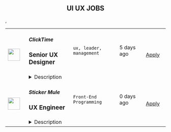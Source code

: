 <div align="center"><h2>UI UX JOBS</h2></div><table><tr>
                <td width="100" height="100" rowspan="2">
                    <img src="https://remoteok.com/assets/img/jobs/e376fe9133d0000088cec660a5c0211c1660842003.png" width="38px" height="auto">
                </td>
                <td width="300">
                    <h5>ClickTime</h5>
                    <h3>
					Senior UX Designer				</h3>
                </td>
                <td width="300">
                    <code>ux, leader, management</code>
                </td>
                <td width="200">
                <text>5 days ago</text>
                </td>
                <td width="100" rowspan="2">
                <a href="https://remoteOK.com/jobs/112153" align="right" target="_blank">Apply</a>
                </td>
            </tr>
            <tr>
                <td colspan="3">
                <details><summary>Description</summary>
                About UsÂ ClickTime is a recognized leader in time management software, serving thousands of enterprises, nonprofits, and governments worldwide. From bootstrapped beginnings to sustained profitability - all funded by a dedicated, growing customer base, and without any venture capital funding - ClickTime has tracked over $170 billion worth of employee time, helping customers improve their workforce efficiency, profitability, and resource planning. While headquartered in San Francisco, ClickTimeâs 40+ employees work remotely throughout the United States, with continued plans for remote growth. About the RoleAs ClickTimeâs first-ever Senior UX Designer, youâll own the user experience for the ClickTime product and customer. Youâll deeply understand the needs of our users, advocate for those needs within the organization, and help create product experiences that delight. In addition, youâll work with internal stakeholders to influence new features, standardize our visual branding across the product, and become a champion of usability and great design. Reporting to the Director of Product Management, this is an opportunity to harness your ambition and creativity to make your mark on an established SaaS company.ClickTime provides equal employment opportunities (EEO) to all employees and applicants for employment without regard to race, color, religion, sex, national origin, age, disability or genetics. Pursuant to the San Francisco Fair Chance Ordinance, we will consider for employment qualified applicants with arrest and conviction records. 
                </details>
                </td>
            </tr>,<tr>
                <td width="100" height="100" rowspan="2">
                    <img src="https://wwr-pro.s3.amazonaws.com/logos/0018/4652/logo.gif" width="38px" height="auto">
                </td>
                <td width="300">
                    <h5>Sticker Mule</h5>
                    <h3> UX Engineer</h3>
                </td>
                <td width="300">
                    <code>Front-End Programming</code>
                </td>
                <td width="200">
                <text>0 days ago</text>
                </td>
                <td width="100" rowspan="2">
                <a href="https://weworkremotely.com/remote-jobs/sticker-mule-ux-engineer" align="right" target="_blank">Apply</a>
                </td>
            </tr>
            <tr>
                <td colspan="3">
                <details><summary>Description</summary>
                <img src="https://we-work-remotely.imgix.net/logos/0018/4652/logo.gif?ixlib=rails-4.0.0&w=50&h=50&dpr=2&fit=fill&auto=compress" />

<p>
  <strong>Headquarters:</strong> Amsterdam, NY
    <br /><strong>URL:</strong> <a href="https://www.stickermule.com/careers">https://www.stickermule.com/careers</a>
</p>

<div><strong>About Sticker Mule</strong></div><div>
<br>Sticker Mule is the Internet's most "kick ass" brand. We are privately-owned, profitable, and powered by a globally distributed team that enjoys building happy customer experience at the highest technical standards. Our software team operates from 17 countries, and we're always looking for more exceptional engineers.</div><div>
<br><br>
</div><div>
<br>The Software team is responsible for building and maintaining our front-end and back-end services, developing new features and products, and troubleshooting problems.</div><div>
<br><br>
</div><div><a href="https://www.stickermule.com/about"><strong>See more about our teams here</strong></a></div><div>
<br><br>
</div><div><strong><br>We offer:</strong></div><ol>
<li>Remote work with flexible schedules</li>
<li>A privately owned, low-stress culture</li>
<li>A fun "no bullshit" work environment</li>
</ol><div><br></div><div><strong>We like you know:</strong></div><ol>
<li>Figma</li>
<li>HTML</li>
<li>CSS</li>
<li>JavaScript</li>
<li>React</li>
</ol><div><strong><br>Compensation and benefits:</strong></div><ol>
<li>Salary $120k+ based on experience</li>
<li>$20,000 signing bonus</li>
<li>4 weeks vacation + holidays based on your country of residence</li>
</ol><div><br></div>

<p><strong>To apply:</strong> <a href="https://weworkremotely.com/remote-jobs/sticker-mule-ux-engineer">https://weworkremotely.com/remote-jobs/sticker-mule-ux-engineer</a></p>

                </details>
                </td>
            </tr>,<tr>
                <td width="100" height="100" rowspan="2">
                    <img src="https://wwr-pro.s3.amazonaws.com/logos/0076/2990/logo.gif" width="38px" height="auto">
                </td>
                <td width="300">
                    <h5>OnTheGoSystems</h5>
                    <h3> UI/UX Designer</h3>
                </td>
                <td width="300">
                    <code>Design</code>
                </td>
                <td width="200">
                <text>1 days ago</text>
                </td>
                <td width="100" rowspan="2">
                <a href="https://weworkremotely.com/remote-jobs/onthegosystems-ui-ux-designer" align="right" target="_blank">Apply</a>
                </td>
            </tr>
            <tr>
                <td colspan="3">
                <details><summary>Description</summary>
                <img src="https://we-work-remotely.imgix.net/logos/0076/2990/logo.gif?ixlib=rails-4.0.0&w=50&h=50&dpr=2&fit=fill&auto=compress" />

<p>
  <strong>Headquarters:</strong> 100% remote
    <br /><strong>URL:</strong> <a href="https://onthegosystems.com">https://onthegosystems.com</a>
</p>

<div>OnTheGoSystems helps people and businesses from around the world go global. Our software makes it possible to create multilingual websites and software, no matter the size of your budget. We’ve been around since 2010, serving over 200,000 clients and have constantly evolved. Now we’re starting a new project and are building its core team.<br><br>
</div><div>The clients for this project are software developers. They expect things to “just work”, without having to spend hours figuring out how. You will design a web application and elements for clients’ mobile applications that work with it.<br><br>
</div><div><br></div><div>
<strong>What your job as our UI/UX expert will look like<br></strong><br>
</div><div>We plan for several months in advance so that we all know what we’re aiming to achieve. Then, we have weekly planning meetings and daily “good mornings”. The rest of the time, you need to manage yourself.<br><br>
</div><div>You’ll know our products, clients and competitors inside and out. You’ll work together with marketing and engineering to understand what problems we’re solving and what’s unique about our solution. You’ll need to deeply know what clients love and what they rather avoid.<br><br>
</div><div>You’ll plan how clients will accomplish their work using our product, with little effort and no frustration.<br><br>
</div><div><br></div><div>
<strong>This is the ideal job for you if:<br></strong><br>
</div><ul>
<li>
<strong>You see the big picture:</strong> We have a flat hierarchy and no silos. Everyone in the team needs to know everyone else, the product and the clients. You’ll do your own research and come up with creative solutions.</li>
<li>
<strong>You get things done:</strong> Discussions are fine, but results are what matter. We’re looking for designs that we can build on over time and that clients love using.</li>
<li>
<strong>You’re both an achiever and a team player:</strong> Everyone in our team has a great internal drive for success and results. We know that it’s impossible to build something big alone, so teamwork is critical to us.</li>
<li>
<strong>It’s nice to work with you:</strong> We work a lot, so we want to make sure that we enjoy this part of the day. With the right people, work feels good. You’ll be looking forward to Monday mornings instead of dreading them.</li>
</ul><div><br></div><div>And yes, <strong>you’re a great designer</strong> :-)<br><br>
</div><div><br></div><div>
<strong>Full-time work in the European timezone<br></strong><br>
</div><div>Our development team is in Europe, so this position is only relevant for designers working in the European timezone (Europe, the Middle East, and Africa).<br><br>
</div><div><br></div><div>
<strong>Perks and Benefits<br></strong><br>
</div><div>Besides working with great people on exciting projects with cutting-edge technologies, you will receive:<br><br>
</div><ul>
<li>A steady and competitive salary</li>
<li>Paid vacation per your country’s holidays</li>
<li>Home-office setup</li>
<li>Any tool that you’ll need to get the job done</li>
<li>Access to professional courses and literature</li>
</ul><div>If you’re interested in joining us, please send your application. We’re very eager to meet you.</div>

<p><strong>To apply:</strong> <a href="https://weworkremotely.com/remote-jobs/onthegosystems-ui-ux-designer">https://weworkremotely.com/remote-jobs/onthegosystems-ui-ux-designer</a></p>

                </details>
                </td>
            </tr>,<tr>
                <td width="100" height="100" rowspan="2">
                    <img src="https://wwr-pro.s3.amazonaws.com/logos/0076/2096/logo.gif" width="38px" height="auto">
                </td>
                <td width="300">
                    <h5>Viva Translate</h5>
                    <h3> Diseñador/a Web UX Senior</h3>
                </td>
                <td width="300">
                    <code>Design</code>
                </td>
                <td width="200">
                <text>6 days ago</text>
                </td>
                <td width="100" rowspan="2">
                <a href="https://weworkremotely.com/remote-jobs/viva-translate-inc-disenador-a-web-ux-senior" align="right" target="_blank">Apply</a>
                </td>
            </tr>
            <tr>
                <td colspan="3">
                <details><summary>Description</summary>
                <img src="https://we-work-remotely.imgix.net/logos/0076/2096/logo.gif?ixlib=rails-4.0.0&w=50&h=50&dpr=2&fit=fill&auto=compress" />

<p>
  <strong>Headquarters:</strong> USA
    <br /><strong>URL:</strong> <a href="https://vivatraduce.com/en/">https://vivatraduce.com/en/</a>
</p>

<div>Viva Traduce (<a href="https://contxto.com/es/news/viva-translate-ayuda-a-profesionales-hispanoparalntes-a-obtener-mejores-empleos/">más información</a>) está dirigido por un equipo de ingenieros procedentes de empresas e instituciones de primera línea, como Google y el MIT, con un sueño compartido. Estamos creando un mundo en el que el idioma y la nacionalidad ya no son barreras para el trabajo, ni para las oportunidades y estamos empezando por toda América Latina.</div><div><br></div><div>La tecnología es el centro de nuestro producto. Viva se basa en una plataforma de traducción que automatiza las comunicaciones en el lugar de trabajo, permitiendo que nuestros equipos de desarrollo y diseño colaboren sin problemas con nuestros clientes.</div><div><br></div><div>Tenemos un sueño increíble para el futuro del trabajo sin fronteras. Pero sabemos que los grandes sueños comienzan con grandes personas. ¿Cuál es tu historia? Si tú también eres un explorador, un soñador y un constructor, nos encantaría conocerte.</div><div><br></div><div><strong>Tenemos un desafío para quienes:</strong></div><ul>
<li>Vibran energía emprendedora: se mueven por la curiosidad, nunca se rinden y se enfocan en superar sus propios límites<br>Son grandes comunicadores: proactivos, extrovertidos, con ganas de discutir problemas y soluciones</li>
<li>Dan el máximo porque les gusta trabajar con compromiso y dedicación</li>
<li>Viven los cambios como oportunidades y aprenden de sus errores</li>
<li>Promueven el buen clima, aportan alegría y diversión</li>
<li>Saben cómo construir con otras personas y disfrutan trabajando en equipo</li>
</ul><div>
<br>Imagínate emprendiendo proyectos desafiantes, dinámicos e innovadores y <strong>siendo responsable de:</strong>
</div><ol>
<li>
<strong>Perspectiva de diseño única </strong>- perspicaz en el deleite y el juego</li>
<li>
<strong>Experiencia del usuario</strong> - Dirigir todas las fases del diseño del producto para diferentes proyectos web, asegurando la mejor experiencia del usuario en cada iniciativa.</li>
<li>
<strong>Investigación </strong>- Llevar a cabo la investigación de tendencias de los usuarios y de la  industria. Definir los casos de uso, las necesidades y la identidad de nuestros clientes. Definir los casos de uso, las necesidades y la identidad de nuestros clientes.</li>
<li>
<strong>Diseños de alta fidelidad </strong>- Crear wireframes y diseños detallados listos para la ingeniería.</li>
<li>
<strong>Experimentos </strong>- Ayudar a ejecutar rigurosos experimentos de diseño, con experiencia en el análisis cuantitativo de los comportamientos de los usuarios. Probar e iterar rápidamente los diseños para optimizar el rendimiento.</li>
<li>
<strong>Mejoras del producto: </strong>identificar las oportunidades de grandes cambios. Revisar los flujos de usuarios existentes y proponer áreas de mejora. Trabajar estrechamente con ingeniería y otros equipos para sugerir e implementar mejoras.</li>
<li>
<strong>Colaboración interfuncional </strong>- Colaborar con ingeniería y otros equipos para identificar e implementar oportunidades de mejora del producto.</li>
</ol><div><br></div><div><strong>Requisitos:</strong></div><ul>
<li>Tener 5 o más años de experiencia trabajando en UX/UI, Web o puestos similares</li>
<li>Conocer el diseño centrado en el usuario y la interacción</li>
<li>Contar con un portafolio de diseño de producto o diseño UI/UX con múltiples casos de estudio de productos en los que hayas trabajado</li>
<li>Tener experiencia en Figma</li>
<li>Poseer una profunda empatía por los usuarios y un buen ojo para la UX/UI de la web</li>
<li>Poseer gran capacidad de comunicación y organización</li>
<li>Desenvolverse bien en un entorno startup de ritmo rápido</li>
<li>Poseer capacidad para trabajar con ambigüedad y ajustar las prioridades según las necesidades del negocio</li>
<li>Estar basado en América Latina con al menos un nivel B1-B2 de inglés</li>
</ul><div><br></div><div><strong>Se agradece tener:</strong></div><ul>
<li>Un título de licenciatura, preferiblemente </li>
<li>Experiencia previa en una startup de alto crecimiento liderada por un producto</li>
<li>Pasión por crear canales de comunicación entre culturas diferentes </li>
<li>Experiencia de dominio trabajando en SaaS</li>
</ul><div><br></div><div><strong>Información adicional:</strong></div><ul><li>Esta posición es totalmente remota</li></ul><div><br></div><div><strong>Capacidad de adherirse a nuestros valores:</strong></div><ul>
<li>Subiendo siempre de nivel </li>
<li>Basados en la ciencia</li>
<li>De integridad abierta</li>
<li>Divertidos</li>
</ul><div>
<br><strong>Te proponemos:</strong>
</div><ul>
<li>Ser parte de una compañía con espíritu emprendedor en la que nos encanta pensar en grande y a largo plazo.</li>
<li>Ser protagonista de tu desarrollo en un ambiente de oportunidades, aprendizaje, crecimiento, expansión y proyectos desafiantes. </li>
<li>Compartir y aprender en equipo junto a grandes profesionales y especialistas.</li>
<li>Un excelente clima de trabajo, con todo lo necesario para que vivas una gran experiencia. :)</li>
</ul><div><br></div><div>En Viva Traduce trabajamos para promover una cultura inclusiva, que busca la equidad y valora las diferentes perspectivas. Esto se traduce en género, religión, personas con discapacidad, LGBTQ+, raza, etnia y diversidad de experiencias. Trabajamos todas nuestras búsquedas con base en esta premisa. ¡Súmate a nuestro equipo!</div>

<p><strong>To apply:</strong> <a href="https://weworkremotely.com/remote-jobs/viva-translate-inc-disenador-a-web-ux-senior">https://weworkremotely.com/remote-jobs/viva-translate-inc-disenador-a-web-ux-senior</a></p>

                </details>
                </td>
            </tr>,<tr>
                <td width="100" height="100" rowspan="2">
                    <img src="https://wwr-pro.s3.amazonaws.com/logos/0081/6199/logo.gif" width="38px" height="auto">
                </td>
                <td width="300">
                    <h5>Tixel</h5>
                    <h3> Product Designer (UX/UI)</h3>
                </td>
                <td width="300">
                    <code>Design</code>
                </td>
                <td width="200">
                <text>7 days ago</text>
                </td>
                <td width="100" rowspan="2">
                <a href="https://weworkremotely.com/listings/tixel-product-designer-ux-ui-2" align="right" target="_blank">Apply</a>
                </td>
            </tr>
            <tr>
                <td colspan="3">
                <details><summary>Description</summary>
                <img src="https://we-work-remotely.imgix.net/logos/0081/6199/logo.gif?ixlib=rails-4.0.0&w=50&h=50&dpr=2&fit=fill&auto=compress" />

<p>
  <strong>Headquarters:</strong> 
    <br /><strong>URL:</strong> <a href="https://www.tixel.com">https://www.tixel.com</a>
</p>

<p><strong>You</strong>: You are passionate about all things UX and design and consider yourself an expert in the field. You have a creative flare and an inherent desire to design products people love to use.</p><p><strong>Us</strong>: A rapidly growing ticket marketplace that is making waves, a huge positive impact, and changing the game in the live entertainment space. We're on a mission to fill every seat with a happy fan and work hand-in-hand with festivals, promoters, artists, and venues around the world.</p><p>Still interested? Good! On we go…</p><p>This is an exciting opportunity to get in on the ground floor of a fast-growing start-up whilst immersing yourself in tech, music, and live events. We're looking for a Product Designer who is excited and ready to deliver high-quality, beautifully simple user experiences that our customers will love - a true advocate for Tixel’s product and users.</p><p><strong>What will you do?</strong></p><ul>
<li><p>Take lead on all things design. Find creative ways to solve UX problems (e.g. usability, findability)</p></li>
<li><p>Create wireframes, interactive prototypes, specifications and other design documents to communicate design ideas and intent</p></li>
<li><p>Collaborate with our Product Manager and engineering team to deliver effective product solutions</p></li>
<li><p>Conduct usability tests, collect qualitative user feedback and quantitative data to help shape roadmap priorities for the team.</p></li>
<li><p>Join our CRO in-house team responsible for optimising Tixel's most valuable growth variables.</p></li>
<li><p>Employ user-centered design methods and best practices to cultivate a deep understanding of the needs and aspirations of the people our products are designed for</p></li>
<li><p>Work with developers to do reviews of frontend products before they are pushed in production</p></li>
<li><p>Create designs with high-quality aesthetics to complement usability, and enhance functionality with attractive layouts.</p></li>
</ul><p> </p><p><strong>Skills and Experience:</strong></p><ul>
<li><p>You have over 3 years experience designing across mobile and web interfaces</p></li>
<li><p>You’re an expert in prototyping tools such as Figma and design software such as Adobe Creative Suite</p></li>
<li><p>Experience in developing UI guidelines and/or design systems that enable others to build on your work effectively.</p></li>
<li><p>Deep understanding of how to uncover user needs through research and user empathy.</p></li>
<li><p>An excellent understanding of customer-centred design (Design thinking, HCD, Agile, Lean UX a must)</p></li>
<li><p>You appreciate big picture thinking and recognise the importance of prioritising the short term milestones that will move the needle towards the long term mission.</p></li>
</ul><ul>
<li><p>You're data-driven and use data insights to influence designs</p></li>
<li><p>You have a creative mindset</p></li>
<li><p>You can work independently and take full ownership of your projects</p></li>
<li><p>You're highly organised and great at time management<br></p></li>
</ul><p><strong>Nice to haves</strong></p><ul>
<li><p>You’ve been part of cross-functional CRO teams</p></li>
<li><p>Understanding of front-end web technologies such as HTML/CSS/Javascript</p></li>
<li><p>Experience with native mobile design (iOS and Android)</p></li>
</ul><p></p><p> <strong>Why you'll love it here...</strong></p><ul>
<li><p>You'll be a part of a fast-paced, high-energy team aligned with the love of music and live events.</p></li>
<li><p>We work hard, but we have fun. Otherwise, what's the point?</p></li>
<li><p>You will have true ownership over your area of responsibility, and your input will be pivotal to the company's success. In turn, you'll have a real impact on people and the live events industry.</p></li>
<li><p>You will have the opportunity to roll up your sleeves and get down into the weeds to build out the future. You will have unlimited scope to grow as the business scales, developing your career and building a team along the way.</p></li>
<li>
<p>We're proud that we have a diverse team, are family-friendly, and have a flexible work environment with our HQ based in Melbourne, and a growing team in the UK.</p>
<p></p>
</li>
</ul><p><strong>Other benefits</strong></p><ul>
<li><p>An extra personal day off every month.</p></li>
<li><p>We encourage all staff to attend live events. You'll even have a monthly ticket allowance as a perk of the job.</p></li>
<li><p>We will invest in your development and make it our priority to help you achieve your career objectives. You'll have access to a 'level-up allowance'.</p></li>
<li><p>Flexibility to work from wherever you want</p></li>
<li>
<p>AND a genuine opportunity to be a very key part of a high growth business</p>
<p></p>
</li>
</ul><p>Apply now, with a short note introducing yourself and a portfolio showcasing previously shipped UX/UI design for digital products. </p><p><br></p>

<p><strong>To apply:</strong> <a href="https://weworkremotely.com/remote-jobs/tixel-product-designer-ux-ui-2">https://weworkremotely.com/remote-jobs/tixel-product-designer-ux-ui-2</a></p>

                </details>
                </td>
            </tr>,<tr>
                <td width="100" height="100" rowspan="2">
                    <img src="https://weworkremotely.com/assets/IsotypeV2-1ebe3dd57673f3e8d02b7490bc0faaef55d6a95d3a4aaf17298bd3ed503ae7fe.svg" width="38px" height="auto">
                </td>
                <td width="300">
                    <h5>Springboard</h5>
                    <h3> Mentor - UI/UX Design Career Track (Part-time/Remote)</h3>
                </td>
                <td width="300">
                    <code>Design</code>
                </td>
                <td width="200">
                <text>181 days ago</text>
                </td>
                <td width="100" rowspan="2">
                <a href="https://weworkremotely.com/remote-jobs/springboard-mentor-ui-ux-design-career-track-part-time-remote" align="right" target="_blank">Apply</a>
                </td>
            </tr>
            <tr>
                <td colspan="3">
                <details><summary>Description</summary>
                

<p>
  <strong>Headquarters:</strong> San Francisco, CA
    <br /><strong>URL:</strong> <a href="https://www.springboard.com/">https://www.springboard.com/</a>
</p>

<div><strong>The Company </strong></div><div> </div><div>At Springboard, we’re on a mission to bridge the world’s skills gap, offering transformative online education in data science, UI/UX design, machine learning, and coding. Our courses may be tech-enabled, but we're ultimately human-centric: each student taps into a vast community throughout their time with us, engaging with fellow students, industry-expert mentors, student advisors, and career coaches, the goal of which is to successfully transition students into their dream job. Through this hybrid approach, we’ve helped thousands of learners revamp their careers and, by extension, their lives, with hundreds of top-notch job offers received every year and a near-perfect placement rate for our program graduates.</div><div>
<br><strong>The Opportunity</strong>
</div><div> </div><div>Springboard runs an online, self-paced UI/UX Design Career Track in which participants learn with the help of a curated curriculum and 1-1 guidance from an expert mentor. Our mentor community is the biggest strength of our programs with a Net Promoter Score rated as world class.</div><div> </div><div>If you are as passionate about mentoring as you are about UX and UI, and can give a few hours per week in return for an honorarium, we would love to hear from you.</div><div> </div><div><strong>What does mentoring mean at Springboard?</strong></div><div> </div><div>Mentoring encompasses many levels of support at Springboard. We believe in giving a personalized approach to mentoring students. What this looks like is grading student deliverables on a weekly basis, offering detailed feedback, teaching/modeling concepts that are challenging for students, and/or giving them career pointers about the industry. Depending on your mentees you’ll lean on a teaching approach, being a motivator, advisor, or you may have high level conversions to guide them throughout the course. A mix of diverse students, skills, and abilities offers opportunities to renew your skills or take your skills to the next level. Mentors have said it’s a rewarding opportunity to grow professionally and make a lasting impact. </div><div> </div><div>Please reach out to us with any questions at mentorrecruiting@springboard.com :-)</div><div> </div><div><strong>The Program:</strong></div><ul>
<li>Completely online</li>
<li>Self-paced</li>
<li>Students become proficient in UI/UX with the help of a curated online curriculum, an industry design project, and project-based deliverables</li>
<li>Coursework is made up of 700+ hour expert-curated curriculum</li>
<li>On average, students finish in 9 months</li>
<li>Students are working professionals from all over the world, dedicated to switching careers into UI/UX Design</li>
<li>Students have a weekly 30-minute checkin with their mentor to discuss questions, projects, and career advice!</li>
<li>Students communicate with mentors outside of calls on an as-needed basis to support learning and career objectives</li>
</ul><div><strong>You:</strong></div><ul>
<li>Are as passionate about teaching design as about design itself</li>
<li>Are proficient in the topics covered in our<a href="https://www.springboard.com/workshops/ui-ux-design-career-track/"> UI/UX Design Career Track</a> (we are looking for designers who have equal experience in UI and UX)</li>
<li>Have at least 3 years of relevant work experience, and a high quality  portfolio to showcasing your UI and UX skills</li>
<li>Are available for weekly, 30-minute video check-ins for each student to help them set and achieve learning goals, provide feedback, and help them move towards getting a job</li>
<li>Are able to utilize Zoom for the 30-minute calls with students</li>
<li>Are available outside of weekly calls for each student to review projects and answer questions as needed</li>
<li>Have experience critiquing work, in particular giving meaningful feedback on visual/UI design, and be able to think on your feet quickly</li>
<li>Are empathetic and have excellent communication skills</li>
</ul><div><strong>Benefits:</strong></div><ul>
<li>Membership in a rich community of expert mentors from great companies like AirBnB, Uber, Google, and Pivotal</li>
<li>Change the lives of students in our program</li>
<li>Help us revolutionize online education!</li>
<li>Receive a monthly per-student honorarium</li>
<li>Work at your convenience</li>
</ul><div>
<em>We are an equal opportunity employer and value diversity at our company. We welcome applications from all backgrounds, and do not discriminate on the basis of race, religion, national origin, gender, sexual orientation, age, marital status, veteran status, or disability status.<br></em> </div><div><strong>California Privacy Rights Notice for Job Applicants</strong></div><div>Under the California Consumer Privacy Act (“CCPA”), Springboard is required to inform California residents who are job applicants about the categories of personal information we collect about you and the purposes for which we will use this information. This <a href="https://www.springboard.com/archeio/download/841f959e9c964e93a87abe993316cc1f/">notice</a> contains disclosures required by the CCPA and applies only to personal information that is subject to the CCPA.</div>

<p><strong>To apply:</strong> <a href="https://weworkremotely.com/remote-jobs/springboard-mentor-ui-ux-design-career-track-part-time-remote">https://weworkremotely.com/remote-jobs/springboard-mentor-ui-ux-design-career-track-part-time-remote</a></p>

                </details>
                </td>
            </tr>,<tr>
                <td width="100" height="100" rowspan="2">
                    <img src="https://remotive.com/job/986276/logo" width="38px" height="auto">
                </td>
                <td width="300">
                    <h5>A.Team</h5>
                    <h3>Senior Independent UX/UI Designer</h3>
                </td>
                <td width="300">
                    <code>contract,go,ui,ux</code>
                </td>
                <td width="200">
                <text>14 days ago</text>
                </td>
                <td width="100" rowspan="2">
                <a href="https://remotive.com/remote-jobs/design/senior-independent-ux-ui-designer-986276" align="right" target="_blank">Apply</a>
                </td>
            </tr>
            <tr>
                <td colspan="3">
                <details><summary>Description</summary>
                <p style="text-size-adjust: 100%; overflow-wrap: break-word;"><a href="https://build.a.team/remotivedesignerreferral" rel="nofollow">A·Team</a> is a VC-backed, stealth, application-only home on the internet for Senior Independent UX/UI Designers (along with developers &amp; product managers) to team up with hand-picked, high-growth companies on their next big thing. </p>
<p style="text-size-adjust: 100%; overflow-wrap: break-word;">After talking with hundreds of independent engineers, designers, and product folks, we heard over and over that finding vetted, high-quality, consistent clients is hard, and projects are often too small to be rewarding. A·Team matches small teams of the most talented builders in the world with companies backed by a16z, YC, Softbank, General Catalyst, etc. on a contract basis for many of their most important initiatives. We quietly launched in May 2020, and have helped A·Teamers earn $11.4+ million since.</p>
<p dir="ltr" style="margin-top: 12pt; margin-bottom: 12pt; line-height: 1.38;"><span style="font-variant-numeric: normal; font-variant-east-asian: normal; vertical-align: baseline;"><em>As part of A·Team, you can expect:</em></span></p>
<ul style="padding-inline-start: 48px;">
<li><span style="font-weight: 600; color: #000000; letter-spacing: 0.75px;">High-paying, meaningful missions with the most audacious companies</span> sent your way; generally $110-$190/hr, with vetted, fascinating clients doing work that matters. We're picky about who we partner with; new clients only come in via trusted referral. We've worked with Lyft, McGraw Hill, ClearCo, irl.com, the former CEO of Waze, the leading vaccine production software, several new unicorns we can't say here, and dozens of startups backed by a16z/YC/Softbank/etc.</li>
<li><span style="font-weight: 600; color: #000000; letter-spacing: 0.75px;">Work alongside friends old &amp; new: </span>our niche is small/diverse product teams, since clients with larger budgets and higher-impact work tell us they want teams, not individuals. Of course, we keep friends together whenever we can.</li>
<li><span style="font-weight: 600; color: #000000; letter-spacing: 0.75px;">Full autonomy:</span> say "no" to things that don't excite you. The most talented builders often juggle a few things at once, so there's never pressure to join an A·Team mission if you don't have the bandwidth. If we're no longer a fit, it's easy to leave or pause too. </li>
<li><span style="font-weight: 600; color: #000000; letter-spacing: 0.75px;">Small, curated, off-the-record gatherings:</span> for conversations hard to have elsewhere. Long-term, we're creating micro-communities for the world's top builders to become friends around the things they care about.</li>
<li><span style="font-weight: 600; color: #000000; letter-spacing: 0.75px;">Keep 100% of what you earn: </span>if you charge $130/hr, you get $130/hr. A·Team makes money by charging a small, flat, transparent platform fee on <em>top</em> of your rate.</li>
</ul>
<p dir="ltr" style="margin-top: 12pt; margin-bottom: 12pt; line-height: 1.38;"><span style="font-variant-numeric: normal; font-variant-east-asian: normal; vertical-align: baseline;"><span style="font-weight: 600; color: #000000; letter-spacing: 0.75px;">How to apply:</span></span></p>
<p dir="ltr" style="margin-top: 12pt; margin-bottom: 12pt; line-height: 1.38;"><span style="font-variant-numeric: normal; font-variant-east-asian: normal; vertical-align: baseline;">Go here: <a href="https://build.a.team/remotivedesignerreferral" rel="nofollow">https://build.a.team/remotivedesignerreferral</a> + mention Remotive. </span>No resume or cover letter needed; we respect your time so the application is short. We're also much more interested in seeing what you've made, and excited to chat more if there’s a fit.</p>
<p dir="ltr" style="margin-top: 12pt; margin-bottom: 12pt; line-height: 1.38;"><span style="font-variant-numeric: normal; font-variant-east-asian: normal; vertical-align: baseline;"><span style="font-weight: 600; color: #000000; letter-spacing: 0.75px;">What you’ll do:</span></span></p>
<ul style="padding-inline-start: 48px;">
<li dir="ltr" style="list-style-type: disc; font-variant-numeric: normal; font-variant-east-asian: normal; vertical-align: baseline;">
<p dir="ltr" style="margin-top: 12pt; margin-bottom: 0pt; line-height: 1.38;"><span style="font-variant-numeric: normal; font-variant-east-asian: normal; vertical-align: baseline;">Once part of A.Team, you’ll regularly be invited to impactful missions that match your interests, which you can accept or decline. Take your pick from early-stage incubations with world-class founders, to fast-growing super-funded companies, to old school non-tech incumbents looking to build as a tech giant would</span></p>
</li>
<li dir="ltr" style="list-style-type: disc; font-variant-numeric: normal; font-variant-east-asian: normal; vertical-align: baseline;">
<p dir="ltr" style="margin-top: 0pt; margin-bottom: 0pt; line-height: 1.38;"><span style="font-variant-numeric: normal; font-variant-east-asian: normal; vertical-align: baseline;">Missions usually involve building an ambitious piece of software from 0 to 1 as part of a small 3-4 person team. </span></p>
</li>
<li dir="ltr" style="list-style-type: disc; font-variant-numeric: normal; font-variant-east-asian: normal; vertical-align: baseline;">
<p dir="ltr" style="margin-top: 0pt; margin-bottom: 12pt; line-height: 1.38;"><span style="font-variant-numeric: normal; font-variant-east-asian: normal; vertical-align: baseline;">You’ll be paid to scope it out, give the client options, guide strategy, and execute on the selected solution. Sometimes the client has a clear vision, sometimes not; which is why A.Team builders tend to be senior folks who can work together to find the right direction. </span></p>
</li>
</ul>
<p dir="ltr" style="margin-top: 12pt; margin-bottom: 12pt; line-height: 1.38;"><span style="font-weight: 600; color: #000000; letter-spacing: 0.75px;"><span style="font-variant-numeric: normal; font-variant-east-asian: normal; vertical-align: baseline;">Who A</span><span style="font-variant-numeric: normal; font-variant-east-asian: normal; vertical-align: baseline;">·</span><span style="font-variant-numeric: normal; font-variant-east-asian: normal; vertical-align: baseline;">Team is for:</span></span></p>
<ul style="padding-inline-start: 48px;">
<li dir="ltr" style="list-style-type: disc; font-variant-numeric: normal; font-variant-east-asian: normal; vertical-align: baseline;">
<p dir="ltr" style="margin-top: 12pt; margin-bottom: 0pt; line-height: 1.38;"><span style="font-variant-numeric: normal; font-variant-east-asian: normal; vertical-align: baseline;">Senior UX/UI Designers who left large companies and high-growth startups to pursue their craft with autonomy.</span></p>
</li>
<li dir="ltr" style="list-style-type: disc; font-variant-numeric: normal; font-variant-east-asian: normal; vertical-align: baseline;">
<p dir="ltr" style="margin-top: 0pt; margin-bottom: 0pt; line-height: 1.38;"><span style="font-variant-numeric: normal; font-variant-east-asian: normal; vertical-align: baseline;">Those who prefer consistent contract work over a full-time role, who want to create a variety of new products alongside other top-tier builders.</span></p>
</li>
<li dir="ltr" style="list-style-type: disc; font-variant-numeric: normal; font-variant-east-asian: normal; vertical-align: baseline;">
<p dir="ltr" style="margin-top: 0pt; margin-bottom: 12pt; line-height: 1.38;"><span style="font-variant-numeric: normal; font-variant-east-asian: normal; vertical-align: baseline;">The majority of A.Teamers spend most of their time doing independent work, but a sizeable percentage are either employed full-time (but testing out client work), bootstrapping a side project, or looking for their next big thing</span></p>
</li>
</ul>
<p dir="ltr" style="margin-top: 12pt; margin-bottom: 12pt; line-height: 1.38;"><span style="font-weight: 600; color: #000000; letter-spacing: 0.75px;"><span style="font-variant-numeric: normal; font-variant-east-asian: normal; vertical-align: baseline;">Who A</span><span style="font-variant-numeric: normal; font-variant-east-asian: normal; vertical-align: baseline;">·</span><span style="font-variant-numeric: normal; font-variant-east-asian: normal; vertical-align: baseline;">Team is </span><span style="font-variant-numeric: normal; font-variant-east-asian: normal; vertical-align: baseline;">not</span><span style="font-variant-numeric: normal; font-variant-east-asian: normal; vertical-align: baseline;"> for:</span></span></p>
<ul style="padding-inline-start: 48px;">
<li dir="ltr" style="list-style-type: disc; font-variant-numeric: normal; font-variant-east-asian: normal; vertical-align: baseline;">
<p dir="ltr" style="margin-top: 12pt; margin-bottom: 0pt; line-height: 1.38;"><span style="font-variant-numeric: normal; font-variant-east-asian: normal; vertical-align: baseline;">People looking for small gigs</span></p>
</li>
<li dir="ltr" style="list-style-type: disc; font-variant-numeric: normal; font-variant-east-asian: normal; vertical-align: baseline;">
<p dir="ltr" style="margin-top: 0pt; margin-bottom: 0pt; line-height: 1.38;"><span style="font-variant-numeric: normal; font-variant-east-asian: normal; vertical-align: baseline;">Folks looking to build simple wordpress/wix/squarespace-style websites</span></p>
</li>
<li dir="ltr" style="list-style-type: disc; font-variant-numeric: normal; font-variant-east-asian: normal; vertical-align: baseline;">
<p dir="ltr" style="margin-top: 0pt; margin-bottom: 12pt; line-height: 1.38;"><span style="font-variant-numeric: normal; font-variant-east-asian: normal; vertical-align: baseline;">Those still early in their careers and recent university/bootcamp grads (at least not yet)</span></p>
</li>
</ul>
<p dir="ltr" style="margin-top: 12pt; margin-bottom: 12pt; line-height: 1.38;"><span style="font-variant-numeric: normal; font-variant-east-asian: normal; vertical-align: baseline;"><span style="font-weight: 600; color: #000000; letter-spacing: 0.75px;">Our long-term vision:</span></span></p>
<p dir="ltr" style="margin-top: 12pt; margin-bottom: 12pt; line-height: 1.38;"><span style="font-variant-numeric: normal; font-variant-east-asian: normal; vertical-align: baseline;"><a href="https://build.a.team/remotivedesignerreferral" rel="nofollow">A·Team</a> is a new type of company for a new kind of independent software builder. We call them "unhirables": people who traditional companies couldn’t hire full-time even if they wanted to, but who want to do their most meaningful work with their favorite people in small, autonomous, distributed expert teams. </span></p>
<p dir="ltr" style="margin-top: 12pt; margin-bottom: 12pt; line-height: 1.38;"><span style="font-variant-numeric: normal; font-variant-east-asian: normal; vertical-align: baseline;">To help us secure amazing missions, we raised $5 million+ (not public, yet) from NFX, Village Global, and Box Group, along with the former CEO of Upwork, the founders of Fiverr and Lemonade, Apple's Global Head of Recruiting, YC Partner Aaron Harris, Wharton's Adam Grant, and Duke's Dan Ariely.</span></p>
<img src="https://remotive.com/job/track/986276/blank.gif?source=public_api" alt=""/>
                </details>
                </td>
            </tr></table>